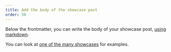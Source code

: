 ```yaml
---
title: Add the body of the showcase post
order: 50
---
```


Below the frontmatter, you can write the body of your showcase post, [using markdown](/guides/markdown/).

<Tip>

You can look at [one of the many showcases](https://github.com/freesewing/markdown/tree/develop/org/showcase) for examples.

</Tip>
